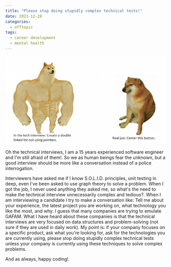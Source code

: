 ```yaml
---
title: "Please stop doing stupidly complex technical tests!"
date: 2021-12-28
categories:
  - offtopic
tags:
  - career development
  - mental health
---
```


![Please stop stupidly complex interviews.png?](/assets/images/please-stop-stupidly-complex-interviews.png)



Oh the technical interviews, I am a 15 years experienced software engineer and I'm still afraid of them!. So we as human beings fear the unknown, but a good interview should be more like a conversation instead of a police interrogation.

Interviewers have asked me if I know S.O.L.I.D. principles, unit testing in deep, even I've been asked to use graph theory to solve a problem. When I got the job, I never used anything they asked me, so what's the need to make the technical interview unnecessarily complex and tedious?. When I am interviewing a candidate I try to make a conversation like: Tell me about your experience, the latest project you are working on, what technology you like the most, and why. I guess that many companies are trying to emulate GAFAM. What I have heard about these companies is that the technical interviews are very focused on data structures and problem-solving (not sure if they are used in daily work). My point is: if your company focuses on a specific product, ask what you're looking for, ask for the technologies you are currently using, please stop doing stupidly complex technical tests unless your company is currently using these techniques to solve complex problems.

And as always, happy coding!.
